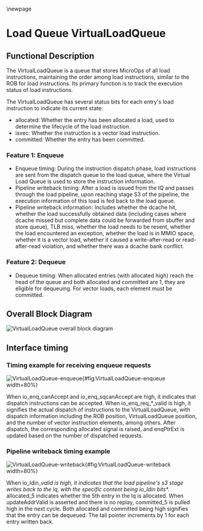\newpage
# Load Queue VirtualLoadQueue

## Functional Description

The VirtualLoadQueue is a queue that stores MicroOps of all load instructions,
maintaining the order among load instructions, similar to the ROB for load
instructions. Its primary function is to track the execution status of load
instructions.

The VirtualLoadQueue has several status bits for each entry's load instruction
to indicate its current state:

* allocated: Whether the entry has been allocated a load, used to determine the
  lifecycle of the load instruction.
* isvec: Whether the instruction is a vector load instruction.
* committed: Whether the entry has been committed.

### Feature 1: Enqueue

* Enqueue timing: During the instruction dispatch phase, load instructions are
  sent from the dispatch queue to the load queue, where the Virtual Load Queue
  is used to store the instruction information.
* Pipeline writeback timing: After a load is issued from the IQ and passes
  through the load pipeline, upon reaching stage S3 of the pipeline, the
  execution information of this load is fed back to the load queue.
* Pipeline writeback information: Includes whether the dcache hit, whether the
  load successfully obtained data (including cases where dcache missed but
  complete data could be forwarded from sbuffer and store queue), TLB miss,
  whether the load needs to be resent, whether the load encountered an
  exception, whether the load is in MMIO space, whether it is a vector load,
  whether it caused a write-after-read or read-after-read violation, and whether
  there was a dcache bank conflict.

### Feature 2: Dequeue

* Dequeue timing: When allocated entries (with allocated high) reach the head of
  the queue and both allocated and committed are 1, they are eligible for
  dequeuing. For vector loads, each element must be committed.

## Overall Block Diagram
<!-- 请使用 svg -->
![VirtualLoadQueue overall block diagram](./figure/VirtualLoadQueue.svg)

## Interface timing

### Timing example for receiving enqueue requests

![VirtualLoadQueue-enqueue](./figure/VirtualLoadQueue-enqueue.svg){#fig:VirtualLoadQueue-enqueue
width=80%}

When io_enq_canAccept and io_enq_sqcanAccept are high, it indicates that
dispatch instructions can be accepted. When io_enq_req_*_valid is high, it
signifies the actual dispatch of instructions to the VirtualLoadQueue, with
dispatch information including the ROB position, VirtualLoadQueue position, and
the number of vector instruction elements, among others. After dispatch, the
corresponding allocated signal is raised, and enqPtrExt is updated based on the
number of dispatched requests.

### Pipeline writeback timing example

![VirtualLoadQueue-writeback](./figure/VirtualLoadQueue-writeback.svg){#fig:VirtualLoadQueue-writeback
width=80%}

When io_ldin_*_valid is high, it indicates that the load pipeline's s3 stage
writes back to the lq, with the specific content being io_ldin_* _bits_*.
allocated_5 indicates whether the 5th entry in the lq is allocated. When
updateAddrValid is asserted and there is no replay, committed_5 is pulled high
in the next cycle. Both allocated and committed being high signifies that the
entry can be dequeued. The tail pointer increments by 1 for each entry written
back.
